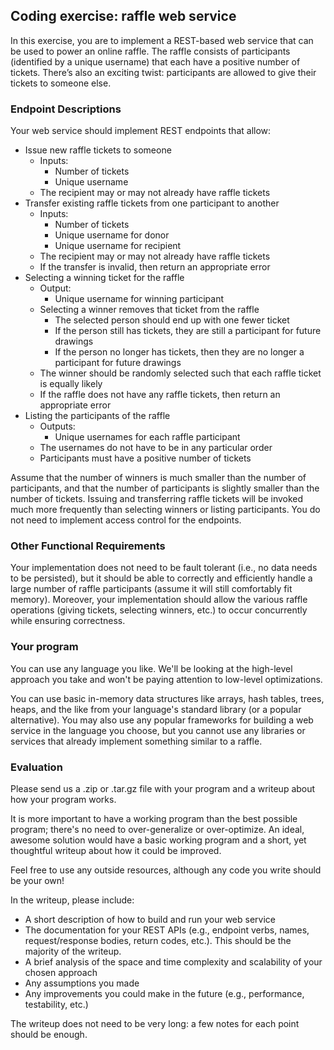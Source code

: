 ## Coding exercise: raffle web service

In this exercise, you are to implement a REST-based web service that can be
used to power an online raffle. The raffle consists of participants
(identified by a unique username) that each have a positive number of
tickets. There’s also an exciting twist: participants are allowed to give
their tickets to someone else.

### Endpoint Descriptions

Your web service should implement REST endpoints that allow:
- Issue new raffle tickets to someone
    - Inputs:
        - Number of tickets
        - Unique username
    - The recipient may or may not already have raffle tickets
- Transfer existing raffle tickets from one participant to another
    - Inputs:
        - Number of tickets
        - Unique username for donor
        - Unique username for recipient
    - The recipient may or may not already have raffle tickets
    - If the transfer is invalid, then return an appropriate error
- Selecting a winning ticket for the raffle
    - Output:
        - Unique username for winning participant
    - Selecting a winner removes that ticket from the raffle
        - The selected person should end up with one fewer ticket
        - If the person still has tickets, they are still a participant for
          future drawings
        - If the person no longer has tickets, then they are no longer a
          participant for future drawings
    - The winner should be randomly selected such that each raffle ticket is
      equally likely
    - If the raffle does not have any raffle tickets, then return an
      appropriate error
- Listing the participants of the raffle
    - Outputs:
        - Unique usernames for each raffle participant
    - The usernames do not have to be in any particular order
    - Participants must have a positive number of tickets

Assume that the number of winners is much smaller than the number of
participants, and that the number of participants is slightly smaller than
the number of tickets. Issuing and transferring raffle tickets will be
invoked much more frequently than selecting winners or listing participants.
You do not need to implement access control for the endpoints.

### Other Functional Requirements

Your implementation does not need to be fault tolerant (i.e., no data needs
to be persisted), but it should be able to correctly and efficiently handle a
large number of raffle participants (assume it will still comfortably fit
memory). Moreover, your implementation should allow the various raffle
operations (giving tickets, selecting winners, etc.) to occur concurrently
while ensuring correctness.

### Your program

You can use any language you like. We'll be looking at the high-level
approach you take and won't be paying attention to low-level optimizations.

You can use basic in-memory data structures like arrays, hash tables, trees,
heaps, and the like from your language's standard library (or a popular
alternative). You may also use any popular frameworks for building a web
service in the language you choose, but you cannot use any libraries or
services that already implement something similar to a raffle.

### Evaluation

Please send us a .zip or .tar.gz file with your program and a writeup about
how your program works.

It is more important to have a working program than the best possible
program; there's no need to over-generalize or over-optimize. An ideal,
awesome solution would have a basic working program and a short, yet
thoughtful writeup about how it could be improved.

Feel free to use any outside resources, although any code you write should be
your own!

In the writeup, please include:

- A short description of how to build and run your web service
- The documentation for your REST APIs (e.g., endpoint verbs, names,
  request/response bodies, return codes, etc.). This should be the majority
  of the writeup.
- A brief analysis of the space and time complexity and scalability of your
  chosen approach
- Any assumptions you made
- Any improvements you could make in the future (e.g., performance,
  testability, etc.)

The writeup does not need to be very long: a few notes for each point should be enough.